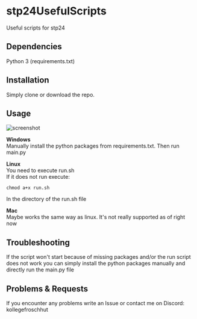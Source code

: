 # stp24UsefulScripts
Useful scripts for stp24

## Dependencies
Python 3
(requirements.txt)

## Installation
Simply clone or download the repo.

## Usage 
![screenshot](https://github.com/Baldi-OG/stp24UsefulScripts/assets/83312804/6082a951-59f2-4b60-b4a3-23a2bf1639a8)

**Windows**\
Manually install the python packages from requirements.txt. Then run main.py

**Linux**\
You need to execute run.sh\
If it does not run execute:
```shell
chmod a+x run.sh
```
In the directory of the run.sh file

**Mac**\
Maybe works the same way as linux. It's not really supported as of right now

## Troubleshooting
If the script won't start because of missing packages and/or the run script does not work
you can simply install the python packages manually and directly run the main.py file

## Problems & Requests
If you encounter any problems write an Issue or contact me on Discord:\
kollegefroschhut
